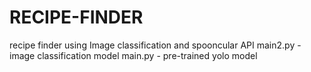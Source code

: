 # RECIPE-FINDER
recipe finder  using Image classification and spooncular API
main2.py - image classification model
main.py - pre-trained yolo model
